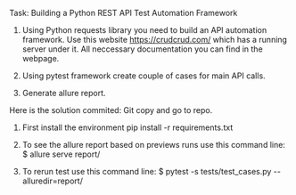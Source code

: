 Task:
Building a Python REST API Test Automation Framework

1) Using Python requests library you need to build an API automation framework.
Use this website https://crudcrud.com/ which has a running server under it.
All neccessary documentation you can find in the webpage.

2) Using pytest framework create couple of cases for main API calls.

3) Generate allure report.

Here is the solution commited: 
Git copy and go to repo.

1. First install the environment
pip install -r requirements.txt

2. To see the allure report based on previews runs use this command line:
$ allure serve report/

3. To rerun test use this command line:
$ pytest -s tests/test_cases.py  --alluredir=report/
